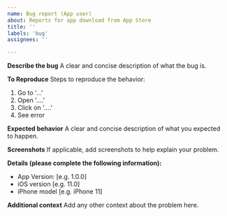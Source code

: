 ```yaml
---
name: Bug report (App user)
about: Reports for app download from App Store
title: ''
labels: 'bug'
assignees: ''

---
```


**Describe the bug**
A clear and concise description of what the bug is.

**To Reproduce**
Steps to reproduce the behavior:
1. Go to '...'
2. Open '....'
3. Click on '....'
4. See error

**Expected behavior**
A clear and concise description of what you expected to happen.

**Screenshots**
If applicable, add screenshots to help explain your problem.

**Details (please complete the following information):**
 - App Version: [e.g. 1.0.0]
 - iOS version [e.g. 11.0]
 - iPhone model [e.g. iPhone 11]

**Additional context**
Add any other context about the problem here.
